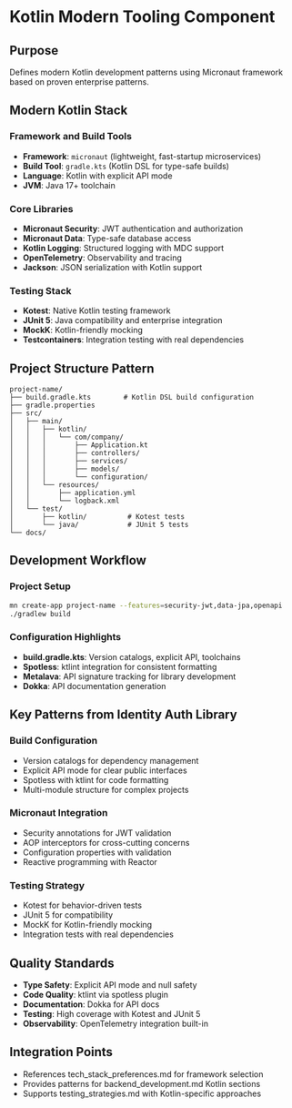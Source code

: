 # Kotlin Modern Tooling Component

## Purpose
Defines modern Kotlin development patterns using Micronaut framework based on proven enterprise patterns.

## Modern Kotlin Stack

### Framework and Build Tools
- **Framework**: `micronaut` (lightweight, fast-startup microservices)
- **Build Tool**: `gradle.kts` (Kotlin DSL for type-safe builds)
- **Language**: Kotlin with explicit API mode
- **JVM**: Java 17+ toolchain

### Core Libraries
- **Micronaut Security**: JWT authentication and authorization
- **Micronaut Data**: Type-safe database access
- **Kotlin Logging**: Structured logging with MDC support
- **OpenTelemetry**: Observability and tracing
- **Jackson**: JSON serialization with Kotlin support

### Testing Stack
- **Kotest**: Native Kotlin testing framework
- **JUnit 5**: Java compatibility and enterprise integration
- **MockK**: Kotlin-friendly mocking
- **Testcontainers**: Integration testing with real dependencies

## Project Structure Pattern

```
project-name/
├── build.gradle.kts        # Kotlin DSL build configuration
├── gradle.properties
├── src/
│   ├── main/
│   │   ├── kotlin/
│   │   │   └── com/company/
│   │   │       ├── Application.kt
│   │   │       ├── controllers/
│   │   │       ├── services/
│   │   │       ├── models/
│   │   │       └── configuration/
│   │   └── resources/
│   │       ├── application.yml
│   │       └── logback.xml
│   └── test/
│       ├── kotlin/          # Kotest tests
│       └── java/            # JUnit 5 tests
└── docs/
```

## Development Workflow

### Project Setup
```bash
mn create-app project-name --features=security-jwt,data-jpa,openapi
./gradlew build
```

### Configuration Highlights
- **build.gradle.kts**: Version catalogs, explicit API, toolchains
- **Spotless**: ktlint integration for consistent formatting
- **Metalava**: API signature tracking for library development
- **Dokka**: API documentation generation

## Key Patterns from Identity Auth Library

### Build Configuration
- Version catalogs for dependency management
- Explicit API mode for clear public interfaces
- Spotless with ktlint for code formatting
- Multi-module structure for complex projects

### Micronaut Integration
- Security annotations for JWT validation
- AOP interceptors for cross-cutting concerns
- Configuration properties with validation
- Reactive programming with Reactor

### Testing Strategy
- Kotest for behavior-driven tests
- JUnit 5 for compatibility
- MockK for Kotlin-friendly mocking
- Integration tests with real dependencies

## Quality Standards
- **Type Safety**: Explicit API mode and null safety
- **Code Quality**: ktlint via spotless plugin
- **Documentation**: Dokka for API docs
- **Testing**: High coverage with Kotest and JUnit 5
- **Observability**: OpenTelemetry integration built-in

## Integration Points
- References tech_stack_preferences.md for framework selection
- Provides patterns for backend_development.md Kotlin sections
- Supports testing_strategies.md with Kotlin-specific approaches